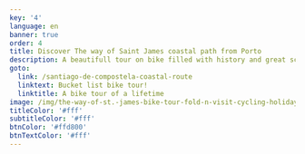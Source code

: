 ```yaml
---
key: '4'
language: en
banner: true
order: 4
title: Discover The way of Saint James coastal path from Porto
description: A beautifull tour on bike filled with history and great sceneries.
goto:
  link: /santiago-de-compostela-coastal-route
  linktext: Bucket list bike tour!
  linktitle: A bike tour of a lifetime
image: /img/the-way-of-st.-james-bike-tour-fold-n-visit-cycling-holidays-3826.jpg
titleColor: '#fff'
subtitleColor: '#fff'
btnColor: '#ffd800'
btnTextColor: '#fff'
---
```



